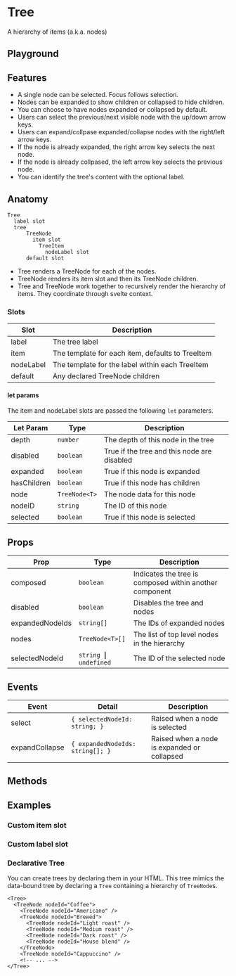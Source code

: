 <script>
    import Playground from './TreePlayground.svelte';
    import ItemSlotExample from './ItemSlotExample.svelte';
    import LabelSlotExample from './LabelSlotExample.svelte';
    import DeclarativeExample from './DeclarativeExample.svelte';
</script>

# Tree

A hierarchy of items (a.k.a. nodes)

## Playground

<Playground />

## Features

- A single node can be selected. Focus follows selection.
- Nodes can be expanded to show children or collapsed to hide children.
- You can choose to have nodes expanded or collapsed by default.
- Users can select the previous/next visible node with the up/down arrow keys.
- Users can expand/collpase expanded/collapse nodes with the right/left arrow keys.
- If the node is already expanded, the right arrow key selects the next node.
- If the node is already collpased, the left arrow key selects the previous node.
- You can identify the tree's content with the optional label.

## Anatomy

```
Tree
  label slot
  tree
      TreeNode
        item slot
          TreeItem
            nodeLabel slot
      default slot
```

- Tree renders a TreeNode for each of the nodes.
- TreeNode renders its item slot and then its TreeNode children.
- Tree and TreeNode work together to recursively render the hierarchy of items. They coordinate through svelte context.

### Slots

| Slot      | Description                                      |
| --------- | ------------------------------------------------ |
| label     | The tree label                                   |
| item      | The template for each item, defaults to TreeItem |
| nodeLabel | The template for the label within each TreeItem  |
| default   | Any declared TreeNode children                   |

#### let params

The item and nodeLabel slots are passed the following `let` parameters.

| Let Param   | Type          | Description                                 |
| ----------- | ------------- | ------------------------------------------- |
| depth       | `number`      | The depth of this node in the tree          |
| disabled    | `boolean`     | True if the tree and this node are disabled |
| expanded    | `boolean`     | True if this node is expanded               |
| hasChildren | `boolean`     | True if this node has children              |
| node        | `TreeNode<T>` | The node data for this node                 |
| nodeID      | `string`      | The ID of this node                         |
| selected    | `boolean`     | True if this node is selected               |

## Props

| Prop            | Type                                 | Description                                             |
| --------------- | ------------------------------------ | ------------------------------------------------------- |
| composed        | `boolean`                            | Indicates the tree is composed within another component |
| disabled        | `boolean`                            | Disables the tree and nodes                             |
| expandedNodeIds | `string[]`                           | The IDs of expanded nodes                               |
| nodes           | `TreeNode<T>[]`                      | The list of top level nodes in the hierarchy            |
| selectedNodeId  | `string` <b>&#10072;</b> `undefined` | The ID of the selected node                             |

## Events

| Event          | Detail                           | Description                                 |
| -------------- | -------------------------------- | ------------------------------------------- |
| select         | `{ selectedNodeId: string; }`    | Raised when a node is selected              |
| expandCollapse | `{ expandedNodeIds: string[]; }` | Raised when a node is expanded or collapsed |

## Methods

## Examples

### Custom item slot

<ItemSlotExample/>

### Custom label slot

<LabelSlotExample/>

### Declarative Tree

You can create trees by declaring them in your HTML.
This tree mimics the data-bound tree by declaring a `Tree` containing a hierarchy of `TreeNode`s.

```svelte
<Tree>
  <TreeNode nodeId="Coffee">
    <TreeNode nodeId="Americano" />
    <TreeNode nodeId="Brewed">
      <TreeNode nodeId="Light roast" />
      <TreeNode nodeId="Medium roast" />
      <TreeNode nodeId="Dark roast" />
      <TreeNode nodeId="House blend" />
    </TreeNode>
    <TreeNode nodeId="Cappuccino" />
    <!-- ... -->
</Tree>
```

<DeclarativeExample/>
